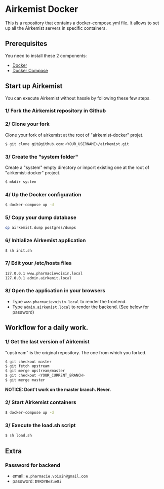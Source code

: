 # Airkemist Docker

This is a repository that contains a docker-compose.yml file. It allows to set up  all the Airkemist servers in specific containers.

## Prerequisites

You need to install these 2 components:
* [Docker](https://docs.docker.com/compose/install/)
* [Docker Compose](https://docs.docker.com/compose/install/)

## Start up Airkemist

You can execute Airkemist without hassle by following  these few steps.

### 1/ Fork the Airkemist repository in Github

### 2/ Clone your fork

Clone your fork of airkemist at the root of "airkemist-docker" projet.

```sh
$ git clone git@github.com:<YOUR_USERNAME>/airkemist.git
```

### 3/ Create the "system folder"

Create a "system" empty directory or import existing one at the root of "airkemist-docker" project.

```sh
$ mkdir system
```

### 4/ Up the Docker configuration

```sh
$ docker-compose up -d
```

### 5/ Copy your dump database

```sh
cp airkemist.dump postgres/dumps
```

### 6/ Initialize Airkemist application

```
$ sh init.sh
```

### 7/ Edit your /etc/hosts files

```sh
127.0.0.1 www.pharmacievoisin.local
127.0.0.1 admin.airkemit.local
```

### 8/ Open the application in your browsers

* Type `www.pharmacievoisin.local` to render the frontend.
* Type `admin.airkemist.local` to render the backend. (See below for password)

## Workflow for a daily work.

### 1/ Get the last version of Airkemist

"upstream" is the original repository. The one from which you forked.

```sh
$ git checkout master
$ git fetch upstream
$ git merge upstream/master
$ git checkout <YOUR_CURRENT_BRANCH>
$ git merge master
```

**NOTICE: Dont't work on the master branch. Never.**

### 2/ Start Airkemist containers

```sh
$ docker-compose up -d
```

### 3/ Execute the load.sh script

```sh
$ sh load.sh
```


## Extra

### Password for backend

* email: `e.pharmacie.voisin@gmail.com`
* password: `D9KDYBeZue8i`
